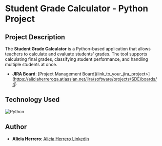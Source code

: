 # Student Grade Calculator - Python Project



## Project Description
The **Student Grade Calculator** is a Python-based application that allows teachers to calculate and evaluate students' grades. The tool supports calculating final grades, classifying student performance, and handling multiple students at once. 

- **JIRA Board**: [Project Management Board](link_to_your_jira_project>](https://aliciaherreroqa.atlassian.net/jira/software/projects/SDE/boards/4)

## Technology Used
![Python](https://img.shields.io/badge/Language-Python-blue)

## Author

- **Alicia Herrero**: [Alicia Herrero Linkedin](https://www.linkedin.com/in/alicia-herrero-323482177/)
